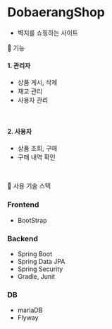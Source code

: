 # DobaerangShop

- 벽지를 쇼핑하는 사이트

📌 기능

#### 1. 관리자

  - 상품 게시, 삭제
  - 재고 관리
  - 사용자 관리

<br>

#### 2. 사용자

  - 상품 조회, 구매
  - 구매 내역 확인
  
<br>

📌 사용 기술 스택

### Frontend

  - BootStrap
  
### Backend

  - Spring Boot
  - Spring Data JPA
  - Spring Security
  - Gradle, Junit
  
### DB

  - mariaDB
  - Flyway
